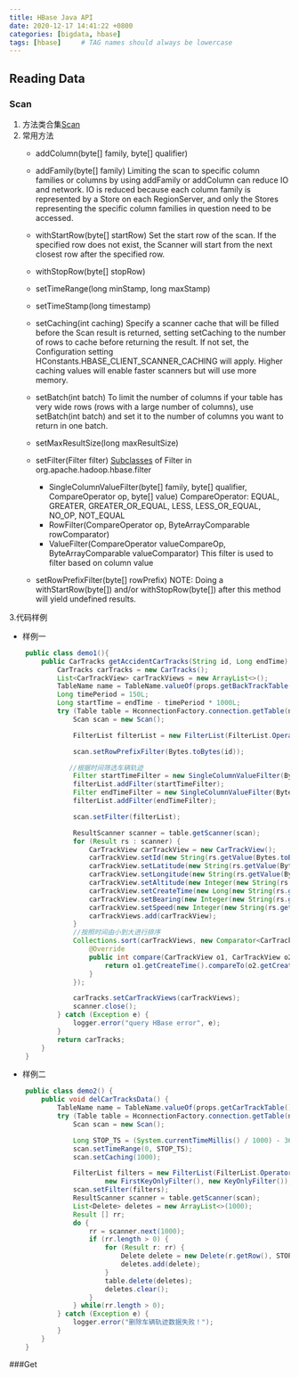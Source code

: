 ```yaml
---
title: HBase Java API
date: 2020-12-17 14:41:22 +0800
categories: [bigdata, hbase]
tags: [hbase]     # TAG names should always be lowercase
---
```


## Reading Data
### Scan
1. 方法类合集[Scan](http://hbase.apache.org/apidocs/org/apache/hadoop/hbase/client/Scan.html)
2. 常用方法
    - addColumn(byte[] family, byte[] qualifier)
    - addFamily(byte[] family)
        Limiting the scan to specific column families or columns by using addFamily or addColumn can reduce
        IO and network. IO is reduced because each column family is represented by a Store on each RegionServer,
        and only the Stores representing the specific column families in question need to be accessed.
    - withStartRow(byte[] startRow)
        Set the start row of the scan. If the specified row does not exist, the Scanner will start from
        the next closest row after the specified row.
    - withStopRow(byte[] stopRow)
    - setTimeRange(long minStamp, long maxStamp)
    - setTimeStamp(long timestamp)
    - setCaching(int caching)
        Specify a scanner cache that will be filled before the Scan result is returned, setting setCaching to the number
        of rows to cache before returning the result. If not set, the Configuration setting HConstants.HBASE_CLIENT_SCANNER_CACHING
        will apply. Higher caching values will enable faster scanners but will use more memory.
    - setBatch(int batch)
        To limit the number of columns if your table has very wide rows (rows with a large number of columns),
        use setBatch(int batch) and set it to the number of columns you want to return in one batch.
    - setMaxResultSize(long maxResultSize)

    - setFilter(Filter filter)
    [Subclasses](https://hbase.apache.org/apidocs/org/apache/hadoop/hbase/filter/class-use/Filter.html) of Filter in org.apache.hadoop.hbase.filter
        - SingleColumnValueFilter(byte[] family, byte[] qualifier, CompareOperator op, byte[] value)
        CompareOperator: EQUAL, GREATER, GREATER_OR_EQUAL, LESS, LESS_OR_EQUAL, NO_OP, NOT_EQUAL
        - RowFilter(CompareOperator op, ByteArrayComparable rowComparator)
        - ValueFilter(CompareOperator valueCompareOp, ByteArrayComparable valueComparator)
        This filter is used to filter based on column value
    - setRowPrefixFilter(byte[] rowPrefix)
        NOTE: Doing a withStartRow(byte[]) and/or withStopRow(byte[]) after this method will yield undefined results.

3.代码样例
   - 样例一
```java
    public class demo1(){
        public CarTracks getAccidentCarTracks(String id, Long endTime) throws IOException {
            CarTracks carTracks = new CarTracks();
            List<CarTrackView> carTrackViews = new ArrayList<>();
            TableName name = TableName.valueOf(props.getBackTrackTable());
            Long timePeriod = 150L;
            Long startTime = endTime - timePeriod * 1000L;
            try (Table table = HconnectionFactory.connection.getTable(name)) {
                Scan scan = new Scan();

                FilterList filterList = new FilterList(FilterList.Operator.MUST_PASS_ALL);

                scan.setRowPrefixFilter(Bytes.toBytes(id));

               //根据时间筛选车辆轨迹
                Filter startTimeFilter = new SingleColumnValueFilter(Bytes.toBytes("cartrack"), Bytes.toBytes("timeStamp_"), CompareOperator.GREATER_OR_EQUAL, Bytes.toBytes(startTime+""));
                filterList.addFilter(startTimeFilter);
                Filter endTimeFilter = new SingleColumnValueFilter(Bytes.toBytes("cartrack"), Bytes.toBytes("timeStamp_"), CompareOperator.LESS_OR_EQUAL, Bytes.toBytes(endTime+""));
                filterList.addFilter(endTimeFilter);

                scan.setFilter(filterList);

                ResultScanner scanner = table.getScanner(scan);
                for (Result rs : scanner) {
                    CarTrackView carTrackView = new CarTrackView();
                    carTrackView.setId(new String(rs.getValue(Bytes.toBytes("cartrack"), Bytes.toBytes("ptcId"))));
                    carTrackView.setLatitude(new String(rs.getValue(Bytes.toBytes("cartrack"), Bytes.toBytes("lat"))));
                    carTrackView.setLongitude(new String(rs.getValue(Bytes.toBytes("cartrack"), Bytes.toBytes("long_"))));
                    carTrackView.setAltitude(new Integer(new String(rs.getValue(Bytes.toBytes("cartrack"), Bytes.toBytes("elevation")))));
                    carTrackView.setCreateTime(new Long(new String(rs.getValue(Bytes.toBytes("cartrack"), Bytes.toBytes("timeStamp_")))));
                    carTrackView.setBearing(new Integer(new String(rs.getValue(Bytes.toBytes("cartrack"), Bytes.toBytes("heading")))));
                    carTrackView.setSpeed(new Integer(new String(rs.getValue(Bytes.toBytes("cartrack"), Bytes.toBytes("speed")))));
                    carTrackViews.add(carTrackView);
                }
                //按照时间由小到大进行排序
                Collections.sort(carTrackViews, new Comparator<CarTrackView>() {
                    @Override
                    public int compare(CarTrackView o1, CarTrackView o2) {
                        return o1.getCreateTime().compareTo(o2.getCreateTime());
                    }
                });

                carTracks.setCarTrackViews(carTrackViews);
                scanner.close();
            } catch (Exception e) {
                logger.error("query HBase error", e);
            }
            return carTracks;
        }
    }
```
   - 样例二
```java
    public class demo2() {
        public void delCarTracksData() {
            TableName name = TableName.valueOf(props.getCarTrackTable());
            try (Table table = HconnectionFactory.connection.getTable(name)) {
                Scan scan = new Scan();

                Long STOP_TS = (System.currentTimeMillis() / 1000) - 3600;
                scan.setTimeRange(0, STOP_TS);
                scan.setCaching(1000);

                FilterList filters = new FilterList(FilterList.Operator.MUST_PASS_ALL,
                        new FirstKeyOnlyFilter(), new KeyOnlyFilter());   //只获取RowKeys
                scan.setFilter(filters);
                ResultScanner scanner = table.getScanner(scan);
                List<Delete> deletes = new ArrayList<>(1000);
                Result [] rr;
                do {
                    rr = scanner.next(1000);
                    if (rr.length > 0) {
                        for (Result r: rr) {
                            Delete delete = new Delete(r.getRow(), STOP_TS);
                            deletes.add(delete);
                        }
                        table.delete(deletes);
                        deletes.clear();
                    }
                } while(rr.length > 0);
            } catch (Exception e) {
                logger.error("删除车辆轨迹数据失败！");
            }
        }
    }
```
###Get



